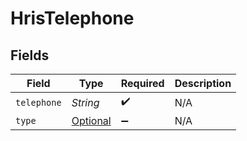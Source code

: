 # HrisTelephone


## Fields

| Field                                                                   | Type                                                                    | Required                                                                | Description                                                             |
| ----------------------------------------------------------------------- | ----------------------------------------------------------------------- | ----------------------------------------------------------------------- | ----------------------------------------------------------------------- |
| `telephone`                                                             | *String*                                                                | :heavy_check_mark:                                                      | N/A                                                                     |
| `type`                                                                  | [Optional<HrisTelephoneType>](../../models/shared/HrisTelephoneType.md) | :heavy_minus_sign:                                                      | N/A                                                                     |